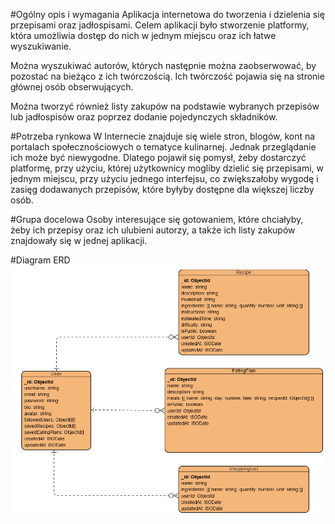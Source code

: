 #Ogólny opis i wymagania
Aplikacja internetowa do tworzenia i dzielenia się przepisami oraz jadłospisami. Celem aplikacji było stworzenie platformy, która umożliwia dostęp do nich w jednym miejscu oraz ich łatwe wyszukiwanie. 

Można wyszukiwać autorów, których następnie można zaobserwować, by pozostać na bieżąco z ich twórczością. Ich twórczość pojawia się na stronie głównej osób obserwujących.

Można tworzyć również listy zakupów na podstawie wybranych przepisów lub jadłospisów oraz poprzez dodanie pojedynczych składników.

#Potrzeba rynkowa
W Internecie znajduje się wiele stron, blogów, kont na portalach społecznościowych o tematyce kulinarnej. Jednak przeglądanie ich może być niewygodne. Dlatego pojawił się pomysł, żeby dostarczyć platformę, przy użyciu, której użytkownicy mogliby dzielić się przepisami, w jednym miejscu, przy użyciu jednego interfejsu, co zwiększałoby wygodę i zasięg dodawanych przepisów, które byłyby dostępne dla większej liczby osób.

#Grupa docelowa
Osoby interesujące się gotowaniem, które chciałyby, żeby ich przepisy oraz ich ulubieni autorzy, a także ich listy zakupów znajdowały się w jednej aplikacji.

#Diagram ERD
![erd](diagramERD.PNG)